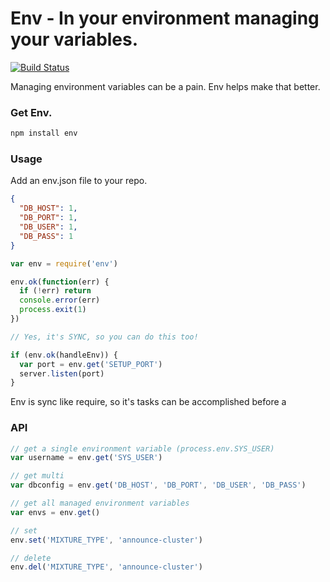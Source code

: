 Env - In your environment managing your variables.
===

[![Build Status](https://secure.travis-ci.org/dshaw/env.png)](http://travis-ci.org/dshaw/env)

Managing environment variables can be a pain. Env helps make that better.

### Get Env.

```bash
npm install env
```

### Usage

Add an env.json file to your repo.

```json
{
  "DB_HOST": 1,
  "DB_PORT": 1,
  "DB_USER": 1,
  "DB_PASS": 1
}
```

```javascript
var env = require('env')

env.ok(function(err) {
  if (!err) return
  console.error(err)
  process.exit(1)
})

// Yes, it's SYNC, so you can do this too!

if (env.ok(handleEnv)) {
  var port = env.get('SETUP_PORT')
  server.listen(port)
}
```

Env is sync like require, so it's tasks can be accomplished before a

### API

```javascript
// get a single environment variable (process.env.SYS_USER)
var username = env.get('SYS_USER')

// get multi
var dbconfig = env.get('DB_HOST', 'DB_PORT', 'DB_USER', 'DB_PASS')

// get all managed environment variables
var envs = env.get()

// set
env.set('MIXTURE_TYPE', 'announce-cluster')

// delete
env.del('MIXTURE_TYPE', 'announce-cluster')
```

